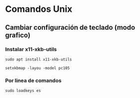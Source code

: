 # Comandos Unix

## Cambiar configuración de teclado (modo grafico)

### Instalar x11-xkb-utils

```linux
sudo apt install x11-xkb-utils
```

```linux
setxkbmap -layou -model pc105
```

### Por linea de comandos

```linux
sudo loadkeys es
```